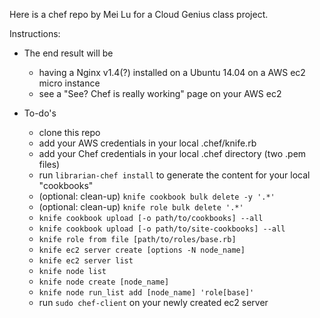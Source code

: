 Here is a chef repo by Mei Lu for a Cloud Genius class project.

Instructions:

- The end result will be 
    - having a Nginx v1.4(?) installed on a Ubuntu 14.04 on a AWS ec2 micro instance
    - see a "See? Chef is really working" page on your AWS ec2

- To-do's
    - clone this repo
    - add your AWS credentials in your local .chef/knife.rb
    - add your Chef credentials in your local .chef directory (two .pem files)
    - run `librarian-chef install` to generate the content for your local "cookbooks"
    - (optional: clean-up) `knife cookbook bulk delete -y '.*'`
    - (optional: clean-up) `knife role bulk delete '.*'`
    - `knife cookbook upload [-o path/to/cookbooks] --all`
    - `knife cookbook upload [-o path/to/site-cookbooks] --all`
    - `knife role from file [path/to/roles/base.rb]`
    - `knife ec2 server create [options -N node_name]`
    - `knife ec2 server list`
    - `knife node list`
    - `knife node create [node_name]`
    - `knife node run_list add [node_name] 'role[base]'`
    - run `sudo chef-client` on your newly created ec2 server